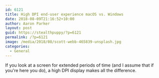 ```yaml
---
id: 6121
title: High DPI end-user experience macOS vs. Windows
date: 2018-08-09T21:16:52+10:00
author: Aaron Parker
layout: post
guid: https://stealthpuppy/?p=6121
permalink: /?p=6121
image: /media/2018/08/scott-webb-465839-unsplash.jpg
categories:
  - General
---
```

If you look at a screen for extended periods of time (and I assume that if you're here you do), a high DPI display makes all the difference.